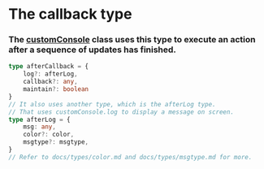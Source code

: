 # The callback type

### The [customConsole](/docs/classes/customConsole.md) class uses this type to execute an action after a sequence of updates has finished.

```ts
type afterCallback = {
    log?: afterLog,
    callback?: any,
    maintain?: boolean
}
// It also uses another type, which is the afterLog type.
// That uses customConsole.log to display a message on screen.
type afterLog = {
    msg: any,
    color?: color,
    msgtype?: msgtype,
}
// Refer to docs/types/color.md and docs/types/msgtype.md for more.
```